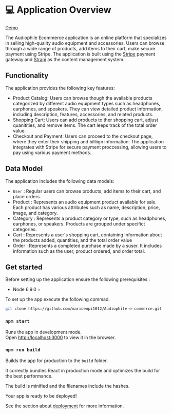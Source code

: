 # 💻 Application Overview

[Demo](https://audiophile-sounds.vercel.app)

The Audiophile Ecommerce application is an online platform that specializes in selling high-quality audio equipment and accessories. Users can browse through a wide range of products, add items to their cart, make secure payment using Stripe. The application is built using the [Stripe](https://stripe.com) payment gateway and [Strapi](https://strapi.io/) as the content management system.

## Functionality

The application provides the following key features:

- Product Catalog: Users can browse though the available products categorized by different audio equipment types such as headphones, earphones, and speakers. They can view detailed product information, including description, features, accessories, and related products.
- Shopping Cart: Users can add products to ther shopping cart, adjust quanitities, and remove items. The cart leeps track of the total order value.
- Checkout and Payment: Users can proceed to the checkout page, where they enter their shipping and billiign information. The application integrates with Stripe for secure payment proccessing, allowing users to pay using various payment methods.

## Data Model

The application includes the following data models:

- `User` : Regular users can browse products, add items to their cart, and place orders.
- Product : Represents an audio equipment product available for sale. Each product has various attributes such as name, description, price, image, and category.
- Category : Represents a product category or type, such as headphones, earphones, or speakers. Products are grouped under specifict categories.
- Cart : Represents a user's shopping cart, containing information about the products added, quantities, and the total order value
- Order : Represents a completed purchase made by a suser. It includes information such as the user, product ordered, and order total.

## Get started

Before setting up the application ensure the following prerequisites :

- Node 6.9.0 +

To set up the app execute the following commad.

```bash
git clone https://github.com/marioenpi1012/Audiophile-e-commerce.git
```

### `npm start`

Runs the app in development mode.\
Open [http://localhost:3000](http://localhost:3000) to view it in the browser.

### `npm run build`

Builds the app for production to the `build` folder.

It correctly bundles React in production mode and optimizes the build for the best performance.

The build is minified and the filenames include the hashes.

Your app is ready to be deployed!

See the section about [deployment](https://facebook.github.io/create-react-app/docs/deployment) for more information.
